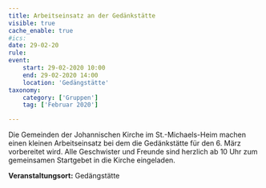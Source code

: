 ```yaml
---
title: Arbeitseinsatz an der Gedänkstätte
visible: true
cache_enable: true
#ics: 
date: 29-02-20
rule: 
event:
	start: 29-02-2020 10:00
	end: 29-02-2020 14:00
	location: 'Gedängstätte'
taxonomy:
	category: ['Gruppen']
	tag: ['Februar 2020']

---
```

Die Gemeinden der Johannischen Kirche im St.-Michaels-Heim machen einen kleinen Arbeitseinsatz bei dem die Gedänkstätte für den 6. März vorbereitet wird. Alle Geschwister und Freunde sind herzlich ab 10 Uhr zum gemeinsamen Startgebet in die Kirche eingeladen.



**Veranstaltungsort:** Gedängstätte

